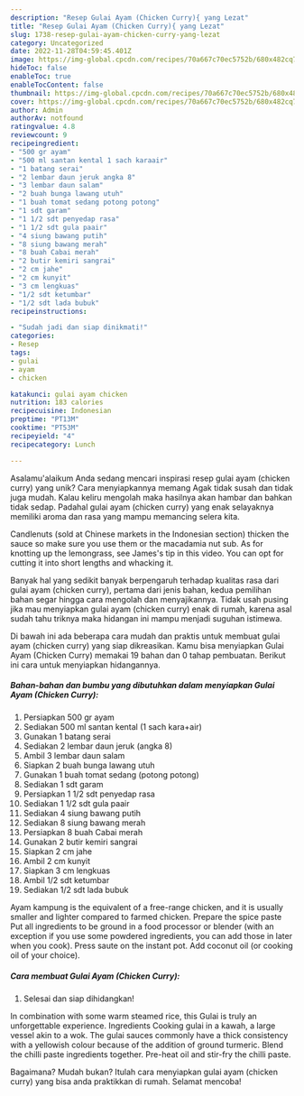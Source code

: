 ```yaml
---
description: "Resep Gulai Ayam (Chicken Curry){ yang Lezat"
title: "Resep Gulai Ayam (Chicken Curry){ yang Lezat"
slug: 1738-resep-gulai-ayam-chicken-curry-yang-lezat
category: Uncategorized
date: 2022-11-28T04:59:45.401Z
image: https://img-global.cpcdn.com/recipes/70a667c70ec5752b/680x482cq70/gulai-ayam-chicken-curry-foto-resep-utama.jpg
hideToc: false
enableToc: true
enableTocContent: false
thumbnail: https://img-global.cpcdn.com/recipes/70a667c70ec5752b/680x482cq70/gulai-ayam-chicken-curry-foto-resep-utama.jpg
cover: https://img-global.cpcdn.com/recipes/70a667c70ec5752b/680x482cq70/gulai-ayam-chicken-curry-foto-resep-utama.jpg
author: Admin
authorAv: notfound
ratingvalue: 4.8
reviewcount: 9
recipeingredient:
- "500 gr ayam"
- "500 ml santan kental 1 sach karaair"
- "1 batang serai"
- "2 lembar daun jeruk angka 8"
- "3 lembar daun salam"
- "2 buah bunga lawang utuh"
- "1 buah tomat sedang potong potong"
- "1 sdt garam"
- "1 1/2 sdt penyedap rasa"
- "1 1/2 sdt gula paair"
- "4 siung bawang putih"
- "8 siung bawang merah"
- "8 buah Cabai merah"
- "2 butir kemiri sangrai"
- "2 cm jahe"
- "2 cm kunyit"
- "3 cm lengkuas"
- "1/2 sdt ketumbar"
- "1/2 sdt lada bubuk"
recipeinstructions:

- "Sudah jadi dan siap dinikmati!"
categories:
- Resep
tags:
- gulai
- ayam
- chicken

katakunci: gulai ayam chicken 
nutrition: 183 calories
recipecuisine: Indonesian
preptime: "PT13M"
cooktime: "PT53M"
recipeyield: "4"
recipecategory: Lunch

---
```



Asalamu'alaikum Anda sedang mencari inspirasi resep gulai ayam (chicken curry) yang unik? Cara menyiapkannya memang Agak tidak susah dan tidak juga mudah. Kalau keliru mengolah maka hasilnya akan hambar dan bahkan tidak sedap. Padahal gulai ayam (chicken curry) yang enak selayaknya memiliki aroma dan rasa yang mampu memancing selera kita.


Candlenuts (sold at Chinese markets in the Indonesian section) thicken the sauce so make sure you use them or the macadamia nut sub. As for knotting up the lemongrass, see James&#39;s tip in this video. You can opt for cutting it into short lengths and whacking it.

Banyak hal yang sedikit banyak berpengaruh terhadap kualitas rasa dari gulai ayam (chicken curry), pertama dari jenis bahan, kedua pemilihan bahan segar hingga cara mengolah dan menyajikannya. Tidak usah pusing jika mau menyiapkan gulai ayam (chicken curry) enak di rumah, karena asal sudah tahu triknya maka hidangan ini mampu menjadi suguhan istimewa.


Di bawah ini ada beberapa cara mudah dan praktis untuk membuat gulai ayam (chicken curry) yang siap dikreasikan. Kamu bisa menyiapkan Gulai Ayam (Chicken Curry) memakai 19 bahan dan 0 tahap pembuatan. Berikut ini cara untuk menyiapkan hidangannya.

<!--inarticleads1-->

##### Bahan-bahan dan bumbu yang dibutuhkan dalam menyiapkan Gulai Ayam (Chicken Curry):

1. Persiapkan 500 gr ayam
1. Sediakan 500 ml santan kental (1 sach kara+air)
1. Gunakan 1 batang serai
1. Sediakan 2 lembar daun jeruk (angka 8)
1. Ambil 3 lembar daun salam
1. Siapkan 2 buah bunga lawang utuh
1. Gunakan 1 buah tomat sedang (potong potong)
1. Sediakan 1 sdt garam
1. Persiapkan 1 1/2 sdt penyedap rasa
1. Sediakan 1 1/2 sdt gula paair
1. Sediakan 4 siung bawang putih
1. Sediakan 8 siung bawang merah
1. Persiapkan 8 buah Cabai merah
1. Gunakan 2 butir kemiri sangrai
1. Siapkan 2 cm jahe
1. Ambil 2 cm kunyit
1. Siapkan 3 cm lengkuas
1. Ambil 1/2 sdt ketumbar
1. Sediakan 1/2 sdt lada bubuk


Ayam kampung is the equivalent of a free-range chicken, and it is usually smaller and lighter compared to farmed chicken. Prepare the spice paste Put all ingredients to be ground in a food processor or blender (with an exception if you use some powdered ingredients, you can add those in later when you cook). Press saute on the instant pot. Add coconut oil (or cooking oil of your choice). 

<!--inarticleads2-->

##### Cara membuat Gulai Ayam (Chicken Curry):


1. Selesai dan siap dihidangkan!

In combination with some warm steamed rice, this Gulai is truly an unforgettable experience. Ingredients Cooking gulai in a kawah, a large vessel akin to a wok. The gulai sauces commonly have a thick consistency with a yellowish colour because of the addition of ground turmeric. Blend the chilli paste ingredients together. Pre-heat oil and stir-fry the chilli paste. 

Bagaimana? Mudah bukan? Itulah cara menyiapkan gulai ayam (chicken curry) yang bisa anda praktikkan di rumah. Selamat mencoba!
